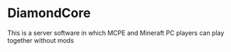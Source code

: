 # DiamondCore
This is a server software in which MCPE and Mineraft PC players can play together without mods

